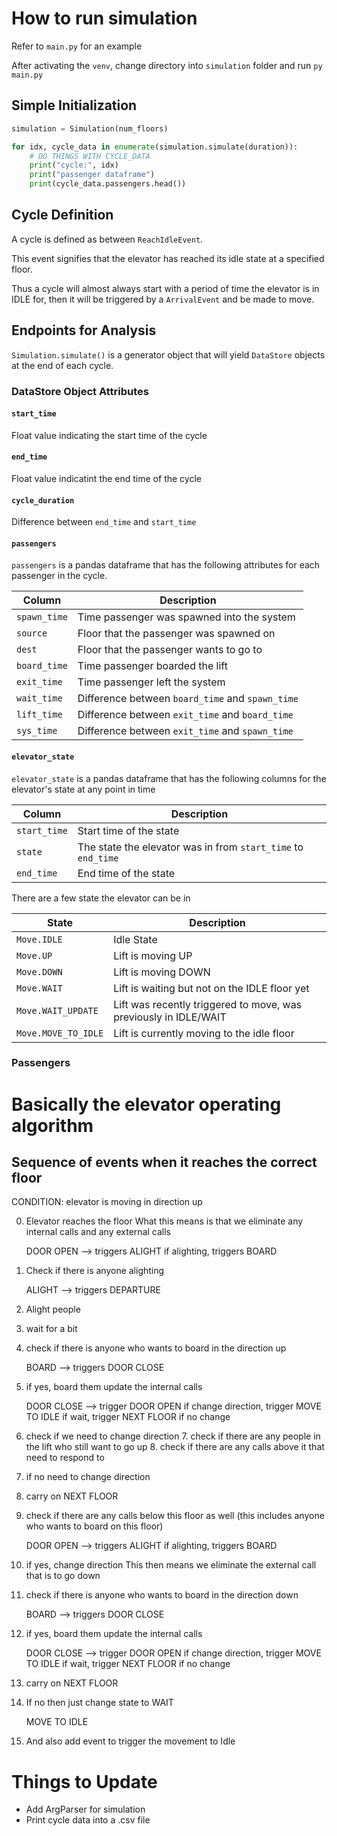 # How to run simulation

Refer to `main.py` for an example

After activating the `venv`, change directory into `simulation` folder and run `py main.py`

## Simple Initialization

```python
simulation = Simulation(num_floors)

for idx, cycle_data in enumerate(simulation.simulate(duration)):
    # DO THINGS WITH CYCLE_DATA
    print("cycle:", idx)
    print("passenger dataframe")
    print(cycle_data.passengers.head())
```
## Cycle Definition

A cycle is defined as between `ReachIdleEvent`.

This event signifies that the elevator has reached its idle state at a specified floor.

Thus a cycle will almost always start with a period of time the elevator is in IDLE for, then it will be triggered by a `ArrivalEvent` and be made to move.

## Endpoints for Analysis

`Simulation.simulate()` is a generator object that will yield `DataStore` objects at the end of each cycle.

### DataStore Object Attributes

#### `start_time`

Float value indicating the start time of the cycle

#### `end_time`

Float value indicatint the end time of the cycle

#### `cycle_duration`

Difference between `end_time` and `start_time`

#### `passengers`

`passengers` is a pandas dataframe that has the following attributes for each passenger in the cycle.

|Column|Description|
|---|---|
|`spawn_time`|Time passenger was spawned into the system|
|`source`|Floor that the passenger was spawned on|
|`dest`|Floor that the passenger wants to go to|
|`board_time`|Time passenger boarded the lift|
|`exit_time`|Time passenger left the system|
|`wait_time`|Difference between `board_time` and `spawn_time`|
|`lift_time`|Difference between `exit_time` and `board_time`|
|`sys_time`|Difference between `exit_time` and `spawn_time`|

#### `elevator_state`

`elevator_state` is a pandas dataframe that has the following columns for the elevator's state at any point in time

|Column|Description|
|---|---|
|`start_time`|Start time of the state|
|`state`|The state the elevator was in from `start_time` to `end_time`|
|`end_time`|End time of the state|

There are a few state the elevator can be in

|State|Description|
|---|---|
|`Move.IDLE`|Idle State|
|`Move.UP`|Lift is moving UP|
|`Move.DOWN`|Lift is moving DOWN|
|`Move.WAIT`|Lift is waiting but not on the IDLE floor yet|
|`Move.WAIT_UPDATE`|Lift was recently triggered to move, was previously in IDLE/WAIT|
|`Move.MOVE_TO_IDLE`|Lift is currently moving to the idle floor|

### Passengers

# Basically the elevator operating algorithm
## Sequence of events when it reaches the correct floor
CONDITION: elevator is moving in direction up

0. Elevator reaches the floor
    What this means is that we eliminate any internal calls and any external calls

    DOOR OPEN --> triggers ALIGHT if alighting, triggers BOARD 

1. Check if there is anyone alighting

    ALIGHT --> triggers DEPARTURE

2. Alight people
3. wait for a bit
4. check if there is anyone who wants to board in the direction up

    BOARD --> triggers DOOR CLOSE

5. if yes, board them
    update the internal calls

    DOOR CLOSE --> trigger DOOR OPEN if change direction, trigger MOVE TO IDLE if wait, trigger NEXT FLOOR if no change

6. check if we need to change direction
    7. check if there are any people in the lift who still want to go up
    8. check if there are any calls above it that need to respond to
9. if no need to change direction
10. carry on    NEXT FLOOR

11. check if there are any calls below this floor as well (this includes anyone who wants to board on this floor)

    DOOR OPEN --> triggers ALIGHT if alighting, triggers BOARD 

12. if yes, change direction
    This then means we eliminate the external call that is to go down
13. check if there is anyone who wants to board in the direction down

    BOARD --> triggers DOOR CLOSE

14. if yes, board them
    update the internal calls

    DOOR CLOSE --> trigger DOOR OPEN if change direction, trigger MOVE TO IDLE if wait, trigger NEXT FLOOR if no change

14. carry on    NEXT FLOOR

15. If no then just change state to WAIT 

    MOVE TO IDLE

16. And also add event to trigger the movement to Idle


# Things to Update
- Add ArgParser for simulation
- Print cycle data into a .csv file

